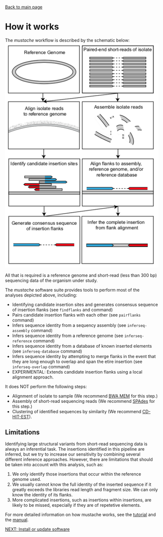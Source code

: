[Back to main page](../README.md)  

# How it works
The *mustache* workflow is described by the schematic below:
![alt text](img/workflow.png)

All that is required is a reference genome and short-read (less than 300 bp) sequencing data of the organism under study.

The *mustache* software suite provides tools to perform most of the analyses depicted above, including:

* Identifying candidate insertion sites and generates consensus sequence of insertion flanks (see `findflanks` and command)
* Pairs candidate insertion flanks with each other (see `pairflanks` command)
* Infers sequence identity from a sequency assembly (see `inferseq-assembly` command)
* Infers sequence identity from a reference genome (see `inferseq-reference` command)
* Infers sequence identity from a database of known inserted elements (see `inferseq-database` command)
* Infers sequence identity by attempting to merge flanks in the event that they are long enough to overlap and span the etire insertion (see `inferseq-overlap` command)
* EXPERIMENTAL: Extends candidate insertion flanks using a local alignment approach.

It does NOT perform the following steps:
* Alignment of isolate to sample (We recommend [BWA MEM](http://bio-bwa.sourceforge.net/) for this step.)
* Assembly of short-read sequencing reads (We recommend [SPAdes](http://cab.spbu.ru/software/spades/) for this step.)
* Clustering of identified sequences by similarity (We recommend [CD-HIT-EST](http://weizhongli-lab.org/cd-hit/)).


## Limitations
Identifying large structural variants from short-read sequencing data is always an inferential task. 
The insertions identified in this pipeline are inferred, but we try to increase our sensitivity by combining several 
different inference approaches. However, there are limitations that should be taken into account with this analysis, such as:

1. We only identify those insertions that occur within the reference genome used.
2. We usually cannot know the full identity of the inserted sequence if it greatly exceeds the libraries read length and fragment size. 
We can only know the identity of its flanks.
3. More complicated insertions, such as insertions within insertions, are likely to be missed, especially if they are of repetetive elements.

For more detailed information on how mustache works, see the [tutorial](tutorial.md) and the [manual](manual.md).

[NEXT: Install or update software](install.md)